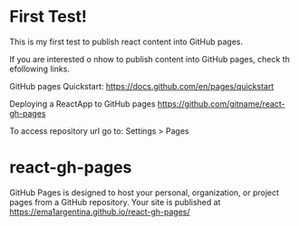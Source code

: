 # First Test!

This is my first test to publish react content into GitHub pages.

If you are interested o nhow to publish content into GitHub pages, check th efollowing links.

GitHub pages Quickstart:
https://docs.github.com/en/pages/quickstart


Deploying a ReactApp to GitHub pages
https://github.com/gitname/react-gh-pages


To access repository url go to:
Settings > Pages
# react-gh-pages
GitHub Pages is designed to host your personal, organization, or project pages from a GitHub repository.
Your site is published at https://ema1argentina.github.io/react-gh-pages/
